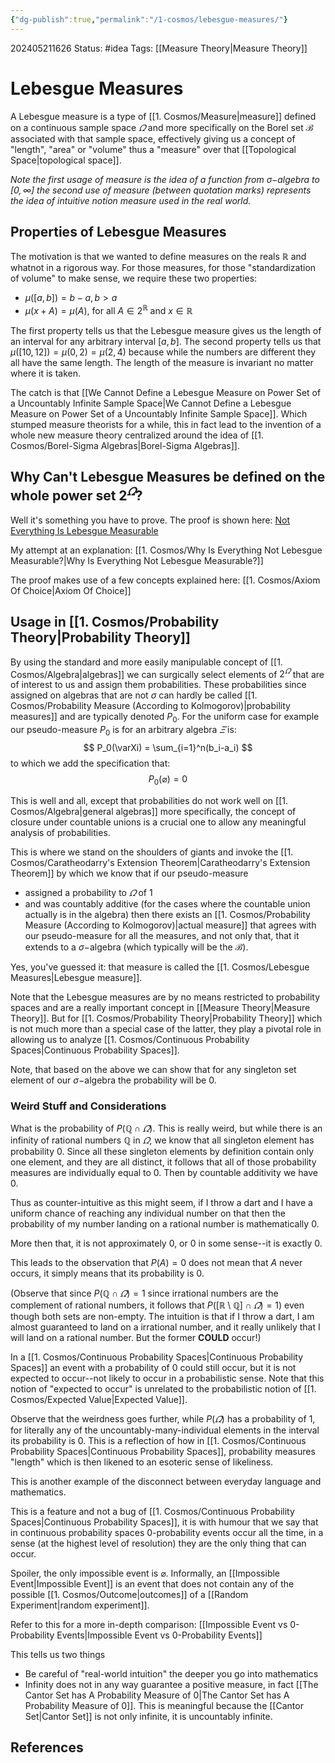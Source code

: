 ```yaml
---
{"dg-publish":true,"permalink":"/1-cosmos/lebesgue-measures/"}
---
```


202405211626
Status: #idea
Tags: [[Measure Theory\|Measure Theory]]
# Lebesgue Measures
A Lebesgue measure is a type of [[1. Cosmos/Measure\|measure]] defined on a continuous sample space $\varOmega$ and more specifically on the Borel set $\mathscr B$ associated with that sample space, effectively giving us a concept of "length", "area" or "volume" thus a "measure" over that [[Topological Space\|topological space]]. 

*Note the first usage of measure is the idea of a function from $\sigma-$algebra to $[0,\infty]$ the second use of measure (between quotation marks) represents the idea of intuitive notion measure used in the real world.*

## Properties of Lebesgue Measures
The motivation is that we wanted to define measures on the reals $\mathbb R$ and whatnot in a rigorous way. For those measures, for those "standardization of volume" to make sense, we require these two properties:
- $\mu([a,b])=b-a, b>a$
- $\mu(x+A)=\mu(A)$, for all $A \in 2^\mathbb{R}$ and $x \in \mathbb R$

The first property tells us that the Lebesgue measure gives us the length of an interval for any arbitrary interval $[a,b]$.
The second property tells us that $\mu([10,12])=\mu(0,2)=\mu(2,4)$ because while the numbers are different they all have the same length. The length of the measure is invariant no matter where it is taken.

The catch is that [[We Cannot Define a Lebesgue Measure on Power Set of a Uncountably Infinite Sample Space\|We Cannot Define a Lebesgue Measure on Power Set of a Uncountably Infinite Sample Space]]. Which stumped measure theorists for a while, this in fact lead to the invention of a whole new measure theory centralized around the idea of [[1. Cosmos/Borel-Sigma Algebras\|Borel-Sigma Algebras]].


## Why Can't Lebesgue Measures be defined on the whole power set $2^\varOmega$?
Well it's something you have to prove. 
The proof is shown here: [Not Everything Is Lebesgue Measurable](https://www.youtube.com/watch?v=Ur3ofJ61bpk&list=PLBh2i93oe2qvMVqAzsX1Kuv6-4fjazZ8j&index=5)

My attempt at an explanation: [[1. Cosmos/Why Is Everything Not Lebesgue Measurable?\|Why Is Everything Not Lebesgue Measurable?]]

The proof makes use of a few concepts explained here:
[[1. Cosmos/Axiom Of Choice\|Axiom Of Choice]]
## Usage in [[1. Cosmos/Probability Theory\|Probability Theory]]
By using the standard and more easily manipulable concept of [[1. Cosmos/Algebra\|algebras]] we can surgically select elements of $2^\varOmega$ that are of interest to us and assign them probabilities. These probabilities since assigned on algebras that are not $\sigma$ can hardly be called [[1. Cosmos/Probability Measure (According to Kolmogorov)\|probability measures]] and are typically denoted $P_0$. For the uniform case for example our pseudo-measure $P_0$ is for an arbitrary algebra $\varXi$ is:
$$
P_0(\varXi) = \sum_{i=1}^n(b_i-a_i)
$$
to which we add the specification that:
$$
P_0(\varnothing) = 0
$$

This is well and all, except that probabilities do not work well on [[1. Cosmos/Algebra\|general algebras]] more specifically, the concept of closure under countable unions is a crucial one to allow any meaningful analysis of probabilities.

This is where we stand on the shoulders of giants and invoke the [[1. Cosmos/Caratheodarry's Extension Theorem\|Caratheodarry's Extension Theorem]] by which we know that if our pseudo-measure 
- assigned a probability to $\varOmega$ of $1$
- and was countably additive (for the cases where the countable union actually is in the algebra)
then there exists an [[1. Cosmos/Probability Measure (According to Kolmogorov)\|actual measure]] that agrees with our pseudo-measure for all the measures, and not only that, that it extends to a $\sigma-$algebra (which typically will be the $\mathscr B$).

Yes, you've guessed it: that measure is called the [[1. Cosmos/Lebesgue Measures\|Lebesgue measure]].

Note that the Lebesgue measures are by no means restricted to probability spaces and are a really important concept in [[Measure Theory\|Measure Theory]]. But for [[1. Cosmos/Probability Theory\|Probability Theory]] which is not much more than a special case of the latter, they play a pivotal role in allowing us to analyze [[1. Cosmos/Continuous Probability Spaces\|Continuous Probability Spaces]].

Note, that based on the above we can show that for any singleton set element of our $\sigma-$algebra the probability will be $0$.

### Weird Stuff and Considerations
What is the probability of $P(\mathbb Q \cap \varOmega)$.
This is really weird, but while there is an infinity of rational numbers $\mathbb Q$ in $\varOmega$, we know that all singleton element has probability $0$. Since all these singleton elements by definition contain only one element, and they are all distinct, it follows that all of those probability measures are individually equal to $0$. Then by countable additivity we have $0$.

Thus as counter-intuitive as this might seem, if I throw a dart and I have a uniform chance of reaching any individual number on that then the probability of my number landing on a rational number is mathematically $0$.

More then that, it is not approximately $0$, or $0$ in some sense--it is exactly $0$.

This leads to the observation that $P(A)=0$ does not mean that $A$ never occurs, it simply means that its probability is $0$.

(Observe that since $P(\mathbb Q \cap \varOmega) = 1$ since irrational numbers are the complement of rational numbers, it follows that $P([\mathbb R \setminus \mathbb Q] \cap \varOmega) = 1)$ even though both sets are non-empty. The intuition is that if I throw a dart, I am almost guaranteed to land on a irrational number, and it really unlikely that I will land on a rational number. But the former **COULD** occur!)

In a [[1. Cosmos/Continuous Probability Spaces\|Continuous Probability Spaces]] an event with a probability of $0$ could still occur, but it is not expected to occur--not likely to occur in a probabilistic sense. Note that this notion of "expected to occur" is unrelated to the probabilistic notion of [[1. Cosmos/Expected Value\|Expected Value]].

Observe that the weirdness goes further, while $P(\varOmega)$ has a probability of $1$, for literally any of the uncountably-many-individual elements in the interval its probability is $0$. This is a reflection of how in [[1. Cosmos/Continuous Probability Spaces\|Continuous Probability Spaces]], probability measures "length" which is then likened to an esoteric sense of likeliness.

This is another example of the disconnect between everyday language and mathematics.

This is a feature and not a bug of [[1. Cosmos/Continuous Probability Spaces\|Continuous Probability Spaces]], it is with humour that we say that in continuous probability spaces $0$-probability events occur all the time, in a sense (at the highest level of resolution) they are the only thing that can occur.

Spoiler, the only impossible event is $\varnothing$. Informally, an [[Impossible Event\|Impossible Event]] is an event that does not contain any of the possible [[1. Cosmos/Outcome\|outcomes]] of a [[Random Experiment\|random experiment]].

Refer to this for a more in-depth comparison: [[Impossible Event vs 0-Probability Events\|Impossible Event vs 0-Probability Events]]

This tells us two things
- Be careful of "real-world intuition" the deeper you go into mathematics
- Infinity does not in any way guarantee a positive measure, in fact [[The Cantor Set has A Probability Measure of 0\|The Cantor Set has A Probability Measure of 0]]. This is meaningful because the [[Cantor Set\|Cantor Set]] is not only infinite, it is uncountably infinite.



## References
